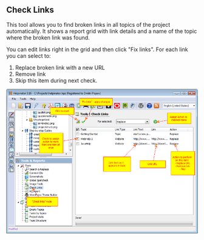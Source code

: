 ## Check Links

This tool allows you to find broken links in all topics of the project automatically. It shows a report grid with link details and a name of the topic where the broken link was found.

You can edit links right in the grid and then click "Fix links". For each link you can select to:


1. Replace broken link with a new URL
2. Remove link
3. Skip this item during next check.


![checklinks.png](images/checklinks.png "checklinks.png")
